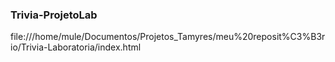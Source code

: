 ### Trivia-ProjetoLab


file:///home/mule/Documentos/Projetos_Tamyres/meu%20reposit%C3%B3rio/Trivia-Laboratoria/index.html
